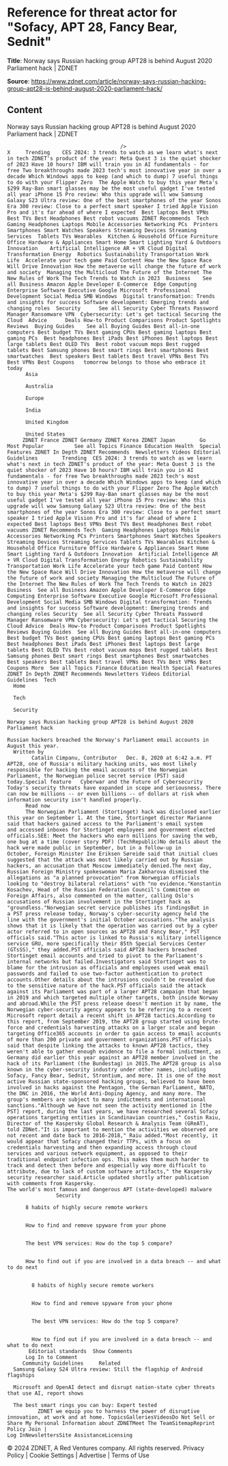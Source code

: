 # Reference for threat actor for "Sofacy, APT 28, Fancy Bear, Sednit"

**Title**: Norway says Russian hacking group APT28 is behind August 2020 Parliament hack | ZDNET

**Source**: https://www.zdnet.com/article/norway-says-russian-hacking-group-apt28-is-behind-august-2020-parliament-hack/

## Content




Norway says Russian hacking group APT28 is behind August 2020 Parliament hack | ZDNET


                                         />                                                                                                                                                                                                     X     Trending    CES 2024: 3 trends to watch as we learn what's next in tech ZDNET's product of the year: Meta Quest 3 is the quiet shocker of 2023 Have 10 hours? IBM will train you in AI fundamentals - for free Two breakthroughs made 2023 tech's most innovative year in over a decade Which Windows apps to keep (and which to dump) 7 useful things to do with your Flipper Zero  The Apple Watch to buy this year Meta's $299 Ray-Ban smart glasses may be the most useful gadget I've tested all year iPhone 15 Pro review: Who this upgrade will wow Samsung Galaxy S23 Ultra review: One of the best smartphones of the year Sonos Era 300 review: Close to a perfect smart speaker I tried Apple Vision Pro and it's far ahead of where I expected  Best laptops Best VPNs Best TVs Best Headphones Best robot vacuums ZDNET Recommends  Tech    Gaming Headphones Laptops Mobile Accessories Networking PCs  Printers Smartphones Smart Watches Speakers Streaming Devices Streaming Services  Tablets TVs Wearables  Kitchen & Household Office Furniture Office Hardware & Appliances Smart Home Smart Lighting Yard & Outdoors  Innovation    Artificial Intelligence AR + VR Cloud Digital Transformation Energy  Robotics Sustainability Transportation Work Life  Accelerate your tech game Paid Content How the New Space Race Will Drive Innovation How the metaverse will change the future of work and society  Managing the Multicloud The Future of the Internet The New Rules of Work The Tech Trends to Watch in 2023  Business    See all Business Amazon Apple Developer E-Commerce  Edge Computing Enterprise Software Executive Google Microsoft  Professional Development Social Media SMB Windows  Digital transformation: Trends and insights for success Software development: Emerging trends and changing roles  Security      See all Security Cyber Threats Password Manager Ransomware VPN  Cybersecurity: Let's get tactical Securing the Cloud  Advice      Deals How-to Product Comparisons Product Spotlights Reviews  Buying Guides    See all Buying Guides Best all-in-one computers Best budget TVs Best gaming CPUs Best gaming laptops Best gaming PCs  Best headphones Best iPads Best iPhones Best laptops Best large tablets Best OLED TVs  Best robot vacuum mops Best rugged tablets Best Samsung phones Best smart rings Best smartphones Best smartwatches  Best speakers Best tablets Best travel VPNs Best TVs Best VPNs Best Coupons   tomorrow belongs to those who embrace it today       
          Asia
        
          Australia
        
          Europe
        
          India
        
          United Kingdom
        
          United States
         ZDNET France ZDNET Germany ZDNET Korea ZDNET Japan        Go  Most Popular          See all Topics Finance Education Health  Special Features ZDNET In Depth ZDNET Recommends  Newsletters Videos Editorial Guidelines        Trending  CES 2024: 3 trends to watch as we learn what's next in tech ZDNET's product of the year: Meta Quest 3 is the quiet shocker of 2023 Have 10 hours? IBM will train you in AI fundamentals - for free Two breakthroughs made 2023 tech's most innovative year in over a decade Which Windows apps to keep (and which to dump) 7 useful things to do with your Flipper Zero The Apple Watch to buy this year Meta's $299 Ray-Ban smart glasses may be the most useful gadget I've tested all year iPhone 15 Pro review: Who this upgrade will wow Samsung Galaxy S23 Ultra review: One of the best smartphones of the year Sonos Era 300 review: Close to a perfect smart speaker I tried Apple Vision Pro and it's far ahead of where I expected Best laptops Best VPNs Best TVs Best Headphones Best robot vacuums ZDNET Recommends Tech  Gaming Headphones Laptops Mobile Accessories Networking PCs Printers Smartphones Smart Watches Speakers Streaming Devices Streaming Services Tablets TVs Wearables Kitchen & Household Office Furniture Office Hardware & Appliances Smart Home Smart Lighting Yard & Outdoors Innovation  Artificial Intelligence AR + VR Cloud Digital Transformation Energy Robotics Sustainability Transportation Work Life Accelerate your tech game Paid Content How the New Space Race Will Drive Innovation How the metaverse will change the future of work and society Managing the Multicloud The Future of the Internet The New Rules of Work The Tech Trends to Watch in 2023 Business  See all Business Amazon Apple Developer E-Commerce Edge Computing Enterprise Software Executive Google Microsoft Professional Development Social Media SMB Windows Digital transformation: Trends and insights for success Software development: Emerging trends and changing roles Security  See all Security Cyber Threats Password Manager Ransomware VPN Cybersecurity: Let's get tactical Securing the Cloud Advice  Deals How-to Product Comparisons Product Spotlights Reviews Buying Guides  See all Buying Guides Best all-in-one computers Best budget TVs Best gaming CPUs Best gaming laptops Best gaming PCs Best headphones Best iPads Best iPhones Best laptops Best large tablets Best OLED TVs Best robot vacuum mops Best rugged tablets Best Samsung phones Best smart rings Best smartphones Best smartwatches Best speakers Best tablets Best travel VPNs Best TVs Best VPNs Best Coupons More  See all Topics Finance Education Health Special Features ZDNET In Depth ZDNET Recommends Newsletters Videos Editorial Guidelines  Tech     
      Home
    
      Tech
    
      Security
      
    Norway says Russian hacking group APT28 is behind August 2020 Parliament hack
   
    Russian hackers breached the Norway's Parliament email accounts in August this year.
      Written by 
            Catalin Cimpanu, Contributor   Dec. 8, 2020 at 6:42 a.m. PT                          APT28, one of Russia's military hacking units, was most likely responsible for hacking the email accounts of the Norwegian Parliament, the Norwegian police secret service (PST) said today.Special feature   Cyberwar and the Future of Cybersecurity Today's security threats have expanded in scope and seriousness. There can now be millions -- or even billions -- of dollars at risk when information security isn't handled properly. 
          Read now
          The Norwegian Parliament (Stortinget) hack was disclosed earlier this year on September 1. At the time, Stortinget director Marianne said that hackers gained access to the Parliament's email system and accessed inboxes for Stortinget employees and government elected officials.SEE: Meet the hackers who earn millions for saving the web, one bug at a time (cover story PDF) (TechRepublic)No details about the hack were made public in September, but in a follow-up in October, Foreign Minister Ine Eriksen Søreide said that initial clues suggested that the attack was most likely carried out by Russian hackers, an accusation that Moscow immediately denied.The next day, Russian Foreign Ministry spokeswoman Maria Zakharova dismissed the allegations as "a planned provocation" from Norwegian officials looking to "destroy bilateral relations" with "no evidence."Konstantin Kosachev, Head of the Russian Federation Council's Committee on Foreign Affairs, also commented on the matter, calling Oslo's accusations of Russian involvement in the Stortinget hack as "groundless."Norwegian secret service publishes its findingsBut in a PST press release today, Norway's cyber-security agency held the line with the government's initial October accusations."The analysis shows that it is likely that the operation was carried out by a cyber actor referred to in open sources as APT28 and Fancy Bear," PST officials said."This actor is linked to Russia's military intelligence service GRU, more specifically their 85th Special Services Center (GTsSS)," they added.PST officials said APT28 hackers breached Stortinget email accounts and tried to pivot to the Parliament's internal networks but failed.Investigators said Stortinget was to blame for the intrusion as officials and employees used weak email passwords and failed to use two-factor authentication to protect accounts.Other details about the intrusions couldn't be revealed due to the sensitive nature of the hack.PST officials said the attack against its Parliament was part of a larger APT28 campaign that began in 2019 and which targeted multiple other targets, both inside Norway and abroad.While the PST press release doesn't mention it by name, the Norwegian cyber-security agency appears to be referring to a recent Microsoft report detail a recent shift in APT28 tactics.According to this report, from September 2019, the APT28 group started using brute-force and credentials harvesting attacks on a larger scale and began targeting Office365 accounts in order to gain access to email accounts of more than 200 private and government organizations.PST officials said that despite linking the attacks to known APT28 tactics, they weren't able to gather enough evidence to file a formal indictment, as Germany did earlier this year against an APT28 member involved in the hack of its Parliament (the Bundestag) in 2015.The APT28 group is also known in the cyber-security industry under other names, including Sofacy, Fancy Bear, Sednit, Strontium, and more. It is one of the most active Russian state-sponsored hacking groups, believed to have been involved in hacks against the Pentagon, the German Parliament, NATO, the DNC in 2016, the World Anti-Doping Agency, and many more. The group's members are subject to many indictments and international sanctions."Although we have not seen the activity mentioned in [the PST] report, during the last years, we have researched several Sofacy operations targeting entities in Scandinavian countries," Costin Raiu, Director of the Kaspersky Global Research & Analysis Team (GReAT), told ZDNet."It is important to mention the activities we observed are not recent and date back to 2016-2018," Raiu added."Most recently, it would appear that Sofacy changed their TTPs, with a focus on credentials harvesting and then expanding access through cloud services and various network equipment, as opposed to their traditional endpoint infection ops. This makes them much harder to track and detect then before and especially way more difficult to attribute, due to lack of custom software artifacts," the Kaspersky security researcher said.Article updated shortly after publication with comments from Kaspersky.
    The world's most famous and dangerous APT (state-developed) malware
                    Security    

          8 habits of highly secure remote workers
         

          How to find and remove spyware from your phone
         

          The best VPN services: How do the top 5 compare?
         

          How to find out if you are involved in a data breach -- and what to do next
            

            8 habits of highly secure remote workers
           

            How to find and remove spyware from your phone
           

            The best VPN services: How do the top 5 compare?
           

            How to find out if you are involved in a data breach -- and what to do next
           Editorial standards  Show Comments  
          Log In to Comment
         Community Guidelines     Related   
      Samsung Galaxy S24 Ultra review: Still the flagship of Android flagships
      
      Microsoft and OpenAI detect and disrupt nation-state cyber threats that use AI, report shows
      
      The best smart rings you can buy: Expert tested
              ZDNET we equip you to harness the power of disruptive innovation, at work and at home. TopicsGalleriesVideosDo Not Sell or Share My Personal Information about ZDNETMeet The TeamSitemapReprint Policy Join |
    Log InNewslettersSite AssistanceLicensing     
  © 2024 ZDNET, A Red Ventures company. All rights reserved.
 Privacy Policy |
  Cookie Settings |
  Advertise |
  Terms of Use 


